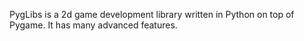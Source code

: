 PygLibs is a 2d game development library written in Python on top of Pygame. It has many advanced features.